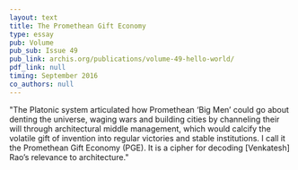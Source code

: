 ```yaml
---
layout: text
title: The Promethean Gift Economy
type: essay
pub: Volume
pub_sub: Issue 49
pub_link: archis.org/publications/volume-49-hello-world/
pdf_link: null
timing: September 2016
co_authors: null
---
```


"The Platonic system articulated how Promethean ‘Big Men’ could go about denting
the universe, waging wars and building cities by channeling their will through
architectural middle management, which would calcify the volatile gift of invention
into regular victories and stable institutions. I call it the Promethean Gift Economy
(PGE). It is a cipher for decoding [Venkatesh] Rao’s relevance to architecture."
